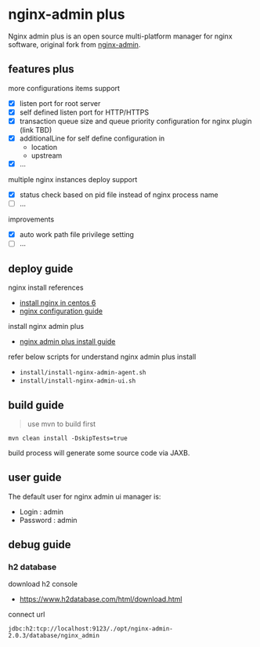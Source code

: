 # nginx-admin plus

Nginx admin plus is an open source multi-platform manager for nginx software,
original fork from [nginx-admin](https://github.com/jslsolucoes/nginx-admin).

## features plus

more configurations items support
- [x] listen port for root server
- [x] self defined listen port for HTTP/HTTPS
- [x] transaction queue size and queue priority configuration for nginx plugin (link TBD)
- [x] additionalLine for self define configuration in
    - location
    - upstream
- [x] ...

multiple nginx instances deploy support
- [x] status check based on pid file instead of nginx process name
- [ ] ...

improvements
- [x] auto work path file privilege setting
- [ ] ...

## deploy guide

nginx install references
- [install nginx in centos 6](docs/install_nginx_in_centos_6.md)
- [nginx configuration guide](docs/nginx_configuration_guide.md)

install nginx admin plus
- [nginx admin plus install guide](docs/install_nginx_admin_guide.md)

refer below scripts for understand nginx admin plus install
- `install/install-nginx-admin-agent.sh`
- `install/install-nginx-admin-ui.sh`

## build guide

> use mvn to build first

```
mvn clean install -DskipTests=true
```

build process will generate some source code via JAXB.

## user guide

The default user for nginx admin ui manager is:
- Login :    admin
- Password : admin

## debug guide

### h2 database

download h2 console
- https://www.h2database.com/html/download.html

connect url
```
jdbc:h2:tcp://localhost:9123/./opt/nginx-admin-2.0.3/database/nginx_admin
```
